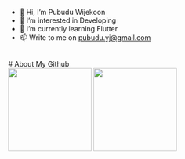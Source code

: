 - 👋 Hi, I’m Pubudu Wijekoon
- 👀 I’m interested in Developing
- 🌱 I’m currently learning Flutter
- 📫 Write to me on pubudu.yj@gmail.com
</br>
# About My Github  
<br/> 
<div align="left">
<img height='170' src="https://github-readme-stats.vercel.app/api/top-langs/?username=pubudu-wijekoon&hide_progress=true&theme=great-gatsby&border_radius=8" align="center" />
<img height='170' src="https://streak-stats.demolab.com?user=pubudu-wijekoon&theme=great-gatsby&border_radius=8&date_format=M%20j%5B%2C%20Y%5D" align="center" />
</div> 

<!---
pubudu-wijekoon/pubudu-wijekoon is a ✨ special ✨ repository because its `README.md` (this file) appears on your GitHub profile.
You can click the Preview link to take a look at your changes.
--->
